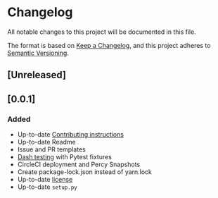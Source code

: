 # Changelog
All notable changes to this project will be documented in this file.

The format is based on [Keep a Changelog](https://keepachangelog.com/en/1.0.0/),
and this project adheres to [Semantic Versioning](https://semver.org/spec/v2.0.0.html).

## [Unreleased]

## [0.0.1]
### Added
* Up-to-date [Contributing instructions](https://github.com/plotly/dash-pivottable/blob/master/CONTRIBUTING.md)
* Up-to-date Readme
* Issue and PR templates
* [Dash testing](https://dash.plotly.com/testing) with Pytest fixtures
* CircleCI deployment and Percy Snapshots
* Create package-lock.json instead of yarn.lock
* Up-to-date [license](https://github.com/plotly/dash-pivottable/blob/master/LICENSE)
* Up-to-date `setup.py`
